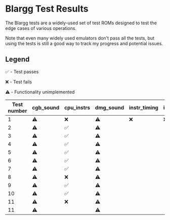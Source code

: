 # Blargg Test Results

The Blargg tests are a widely-used set of test ROMs designed to test the edge cases of various operations.

Note that even many widely used emulators don't pass all the tests, but using the tests is still a good way to track my progress and potential issues.

## Legend

:white_check_mark: - Test passes

:x: - Test fails

:warning: - Functionality unimplemented

| Test number | cgb_sound | cpu_instrs         | dmg_sound | instr_timing | interrupt_time | mem_timing | mem_timing-2 | oam_bug            |
| ----------- | --------- | ----------         | --------- | ------------ | -------------- | ---------- | ------------ | -------            |
| 1           | :warning: | :x:                | :warning: | :x:          | :x:            | :x:        | :x:          | :x:                |
| 2           | :warning: | :white_check_mark: | :warning: |              |                | :x:        | :x:          | :x:                |
| 3           | :warning: | :white_check_mark: | :warning: |              |                | :x:        | :x:          | :white_check_mark: |
| 4           | :warning: | :white_check_mark: | :warning: |              |                |            |              | :x:                |
| 5           | :warning: | :white_check_mark: | :warning: |              |                |            |              | :x:                |
| 6           | :warning: | :white_check_mark: | :warning: |              |                |            |              | :white_check_mark: |
| 7           | :warning: | :white_check_mark: | :warning: |              |                |            |              | :x:                |
| 8           | :warning: | :x:                | :warning: |              |                |            |              | :x:                |
| 9           | :warning: | :white_check_mark: | :warning: |              |                |            |              |                    |
| 10          | :warning: | :white_check_mark: | :warning: |              |                |            |              |                    |
| 11          | :warning: | :x:                | :warning: |              |                |            |              |                    |
| 11          | :warning: |                    | :warning: |              |                |            |              |                    |
